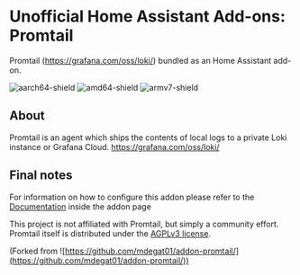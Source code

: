 # Unofficial Home Assistant Add-ons: Promtail

Promtail (https://grafana.com/oss/loki/) bundled as an Home Assistant add-on.

![aarch64-shield](https://img.shields.io/badge/aarch64-yes-green)
![amd64-shield](https://img.shields.io/badge/amd64-yes-green)
![armv7-shield](https://img.shields.io/badge/armv7-yes-green)

## About

Promtail is an agent which ships the contents of local logs to a private Loki instance or Grafana Cloud.
https://grafana.com/oss/loki/

## Final notes

For information on how to configure this addon please refer to the [Documentation](DOCS.md) inside the addon page

This project is not affiliated with Promtail, but simply a community effort. Promtail itself is distributed under the [AGPLv3 license](https://www.gnu.org/licenses/agpl-3.0.de.html).

(Forked from ![https://github.com/mdegat01/addon-promtail/](https://github.com/mdegat01/addon-promtail/))